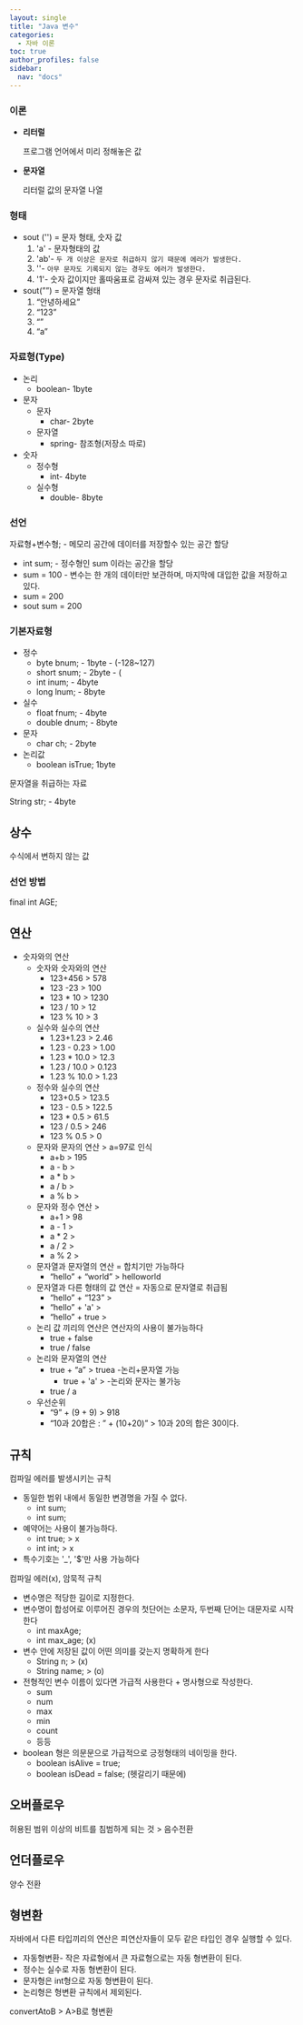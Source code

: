 ```yaml
---
layout: single
title: "Java 변수"
categories: 
  - 자바 이론
toc: true
author_profiles: false
sidebar:
  nav: "docs"
---
```


### 이론

- **리터럴**

  프로그램 언어에서 미리 정해놓은 값

- **문자열**

  리터럴 값의 문자열 나열

### 형태

- sout ('') = 문자 형태, 숫자 값
  1. 'a' - 문자형태의 값
  2. 'ab'- `두 개 이상은 문자로 취급하지 않기 때문에 에러가 발생한다.`
  3. ''- `아무 문자도 기록되지 않는 경우도 에러가 발생한다.`
  4. '1'- 숫자 값이지만 홀따움표로 감싸져 있는 경우 문자로 취급된다.
- sout(””) = 문자열 형태
  1. “안녕하세요”
  2. “123”
  3. “”
  4. “a”

### 자료형(Type)

- 논리
  - boolean- 1byte
- 문자
  - 문자
    - char- 2byte
  - 문자열
    - spring- 참조형(저장소 따로)
- 숫자
  - 정수형
    - int- 4byte
  - 실수형
    - double- 8byte

### 선언

자료형+변수형; - 메모리 공간에 데이터를 저장할수 있는 공간 할당

- int sum; - 정수형인 sum 이라는 공간을 할당
- sum = 100 - 변수는 한 개의 데이터만 보관하며, 마지막에 대입한 값을 저장하고 있다.
- sum = 200
- sout sum = 200

### 기본자료형

- 정수
  - byte bnum; - 1byte - (-128~127)
  - short snum; - 2byte - (
  - int inum; - 4byte
  - long lnum; - 8byte
- 실수
  - float fnum; - 4byte
  - double dnum; - 8byte
- 문자
  - char ch; - 2byte
- 논리값
  - boolean isTrue; 1byte

문자열을 취급하는 자료

String str; - 4byte

## 상수

수식에서 변하지 않는 값

### 선언 방법

final int AGE;

### 

## 연산

- 숫자와의 연산
  - 숫자와 숫자와의 연산
    - 123+456 > 578
    - 123 -23 > 100
    - 123 * 10 > 1230
    - 123 / 10 > 12
    - 123 % 10 > 3
  - 실수와 실수의 연산
    - 1.23+1.23 > 2.46
    - 1.23 - 0.23 > 1.00
    - 1.23 * 10.0 > 12.3
    - 1.23 / 10.0 > 0.123
    - 1.23 % 10.0 > 1.23
  - 정수와 실수의 연산
    - 123+0.5 > 123.5
    - 123 - 0.5 > 122.5
    - 123 * 0.5 > 61.5
    - 123 / 0.5 > 246
    - 123 % 0.5 > 0
  - 문자와 문자의 연산 > a=97로 인식
    - a+b > 195
    - a - b >
    - a * b >
    - a / b >
    - a % b >
  - 문자와 정수 연산 >
    - a+1 > 98
    - a - 1 >
    - a * 2 >
    - a / 2 >
    - a % 2 >
  - 문자열과 문자열의 연산 = 합치기만 가능하다
    - “hello” + “world” > helloworld
  - 문자열과 다른 형태의 값 연산 = 자동으로 문자열로 취급됨
    - “hello” + “123” >
    - “hello” + 'a' >
    - “hello” + true >
  - 논리 값 끼리의 연산은 연산자의 사용이 불가능하다
    - true + false
    - true / false
  - 논리와 문자열의 연산
    - true + “a” > truea -논리+문자열 가능
      - true + 'a' > -논리와 문자는 불가능
    - true / a
  - 우선순위
    - “9” + (9 + 9) > 918
    - “10과 20합은 : ” + (10+20)” > 10과 20의 합은 30이다.

## 규칙

컴파일 에러를 발생시키는 규칙

- 동일한 범위 내에서 동일한 변경명을 가질 수 없다.
  - int sum;
  - int sum;
- 예약어는 사용이 불가능하다.
  - int true; > x
  - int int; > x
- 특수기호는 '_', '$'만 사용 가능하다

컴파일 에러(x), 암묵적 규칙

- 변수명은 적당한 길이로 지정한다.
- 변수명이 합성어로 이루어진 경우의 첫단어는 소문자, 두번째 단어는 대문자로 시작한다
  - int maxAge;
  - int max_age; (x)
- 변수 안에 저장된 값이 어떤 의미를 갖는지 명확하게 한다
  - String n; > (x)
  - String name; > (o)
- 전형적인 변수 이름이 있다면 가급적 사용한다 + 명사형으로 작성한다.
  - sum
  - num
  - max
  - min
  - count
  - 등등
- boolean 형은 의문문으로 가급적으로 긍정형태의 네이밍을 한다.
  - boolean isAlive = true;
  - boolean isDead = false; (헷갈리기 때문에)



## 오버플로우

허용된 범위 이상의 비트를 침범하게 되는 것 > 음수전환

## 언더플로우

양수 전환

## 형변환

자바에서 다른 타입끼리의 연산은 피연산자들이 모두 같은 타입인 경우 실행할 수 있다.

- 자동형변환- 작은 자료형에서 큰 자료형으로는 자동 형변환이 된다.
- 정수는 실수로 자동 형변환이 된다.
- 문자형은 int형으로 자동 형변환이 된다.
- 논리형은 형변환 규칙에서 제외된다.

convertAtoB > A>B로 형변환
